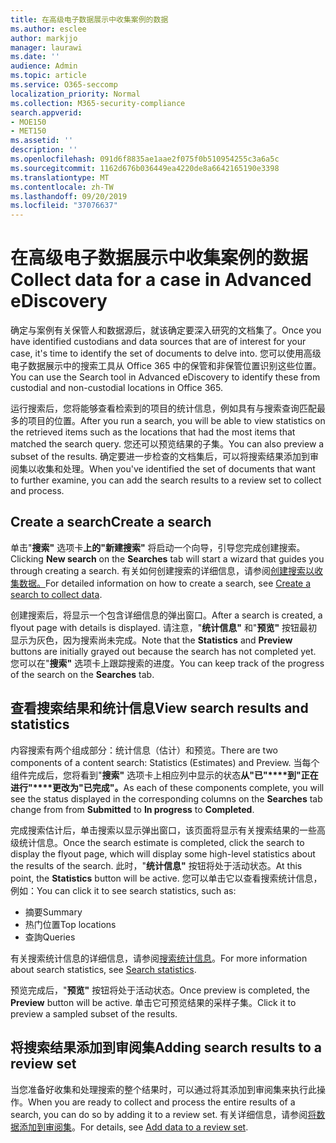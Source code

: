 ```yaml
---
title: 在高级电子数据展示中收集案例的数据
ms.author: esclee
author: markjjo
manager: laurawi
ms.date: ''
audience: Admin
ms.topic: article
ms.service: O365-seccomp
localization_priority: Normal
ms.collection: M365-security-compliance
search.appverid:
- MOE150
- MET150
ms.assetid: ''
description: ''
ms.openlocfilehash: 091d6f8835ae1aae2f075f0b510954255c3a6a5c
ms.sourcegitcommit: 1162d676b036449ea4220de8a6642165190e3398
ms.translationtype: MT
ms.contentlocale: zh-TW
ms.lasthandoff: 09/20/2019
ms.locfileid: "37076637"
---
```

# <a name="collect-data-for-a-case-in-advanced-ediscovery"></a><span data-ttu-id="5af75-102">在高级电子数据展示中收集案例的数据</span><span class="sxs-lookup"><span data-stu-id="5af75-102">Collect data for a case in Advanced eDiscovery</span></span>

<span data-ttu-id="5af75-103">确定与案例有关保管人和数据源后，就该确定要深入研究的文档集了。</span><span class="sxs-lookup"><span data-stu-id="5af75-103">Once you have identified custodians and data sources that are of interest for your case, it's time to identify the set of documents to delve into.</span></span> <span data-ttu-id="5af75-104">您可以使用高级电子数据展示中的搜索工具从 Office 365 中的保管和非保管位置识别这些位置。</span><span class="sxs-lookup"><span data-stu-id="5af75-104">You can use the Search tool in Advanced eDiscovery to identify these from custodial and non-custodial locations in Office 365.</span></span>

<span data-ttu-id="5af75-105">运行搜索后，您将能够查看检索到的项目的统计信息，例如具有与搜索查询匹配最多的项目的位置。</span><span class="sxs-lookup"><span data-stu-id="5af75-105">After you run a search, you will be able to view statistics on the retrieved items such as the locations that had the most items that matched the search query.</span></span> <span data-ttu-id="5af75-106">您还可以预览结果的子集。</span><span class="sxs-lookup"><span data-stu-id="5af75-106">You can also preview a subset of the results.</span></span> <span data-ttu-id="5af75-107">确定要进一步检查的文档集后，可以将搜索结果添加到审阅集以收集和处理。</span><span class="sxs-lookup"><span data-stu-id="5af75-107">When you've identified the set of documents that want to further examine, you can add the search results to a review set to collect and process.</span></span>

## <a name="create-a-search"></a><span data-ttu-id="5af75-108">Create a search</span><span class="sxs-lookup"><span data-stu-id="5af75-108">Create a search</span></span>

<span data-ttu-id="5af75-109">单击"**搜索"** 选项卡**上的"新建搜索"** 将启动一个向导，引导您完成创建搜索。</span><span class="sxs-lookup"><span data-stu-id="5af75-109">Clicking **New search** on the **Searches** tab will start a wizard that guides you through creating a search.</span></span> <span data-ttu-id="5af75-110">有关如何创建搜索的详细信息，请参阅[创建搜索以收集数据。](create-search-to-collect-data.md)</span><span class="sxs-lookup"><span data-stu-id="5af75-110">For detailed information on how to create a search, see [Create a search to collect data](create-search-to-collect-data.md).</span></span>

<span data-ttu-id="5af75-111">创建搜索后，将显示一个包含详细信息的弹出窗口。</span><span class="sxs-lookup"><span data-stu-id="5af75-111">After a search is created, a flyout page with details is displayed.</span></span> <span data-ttu-id="5af75-112">请注意，"**统计信息"** 和"**预览"** 按钮最初显示为灰色，因为搜索尚未完成。</span><span class="sxs-lookup"><span data-stu-id="5af75-112">Note that the **Statistics** and **Preview** buttons are initially grayed out because the search has not completed yet.</span></span> <span data-ttu-id="5af75-113">您可以在"**搜索"** 选项卡上跟踪搜索的进度。</span><span class="sxs-lookup"><span data-stu-id="5af75-113">You can keep track of the progress of the search on the **Searches** tab.</span></span>

## <a name="view-search-results-and-statistics"></a><span data-ttu-id="5af75-114">查看搜索结果和统计信息</span><span class="sxs-lookup"><span data-stu-id="5af75-114">View search results and statistics</span></span>

<span data-ttu-id="5af75-115">内容搜索有两个组成部分：统计信息（估计）和预览。</span><span class="sxs-lookup"><span data-stu-id="5af75-115">There are two components of a content search: Statistics (Estimates) and Preview.</span></span> <span data-ttu-id="5af75-116">当每个组件完成后，您将看到"**搜索"** 选项卡上相应列中显示的状态**从"已"\*\*\*\*到"正在进行"\*\*\*\*更改为"已完成"。**</span><span class="sxs-lookup"><span data-stu-id="5af75-116">As each of these components complete, you will see the status displayed in the corresponding columns on the **Searches** tab change from from **Submitted** to **In progress** to **Completed**.</span></span>

<span data-ttu-id="5af75-117">完成搜索估计后，单击搜索以显示弹出窗口，该页面将显示有关搜索结果的一些高级统计信息。</span><span class="sxs-lookup"><span data-stu-id="5af75-117">Once the search estimate is completed, click the search to display the flyout page, which will display some high-level statistics about the results of the search.</span></span> <span data-ttu-id="5af75-118">此时，"**统计信息"** 按钮将处于活动状态。</span><span class="sxs-lookup"><span data-stu-id="5af75-118">At this point, the **Statistics** button will be active.</span></span> <span data-ttu-id="5af75-119">您可以单击它以查看搜索统计信息，例如：</span><span class="sxs-lookup"><span data-stu-id="5af75-119">You can click it to see search statistics, such as:</span></span>

- <span data-ttu-id="5af75-120">摘要</span><span class="sxs-lookup"><span data-stu-id="5af75-120">Summary</span></span>
- <span data-ttu-id="5af75-121">热门位置</span><span class="sxs-lookup"><span data-stu-id="5af75-121">Top locations</span></span>
- <span data-ttu-id="5af75-122">查詢</span><span class="sxs-lookup"><span data-stu-id="5af75-122">Queries</span></span>

<span data-ttu-id="5af75-123">有关搜索统计信息的详细信息，请参阅[搜索统计信息](search-statistics.md)。</span><span class="sxs-lookup"><span data-stu-id="5af75-123">For more information about search statistics, see [Search statistics](search-statistics.md).</span></span>

<span data-ttu-id="5af75-124">预览完成后，"**预览"** 按钮将处于活动状态。</span><span class="sxs-lookup"><span data-stu-id="5af75-124">Once preview is completed, the **Preview** button will be active.</span></span> <span data-ttu-id="5af75-125">单击它可预览结果的采样子集。</span><span class="sxs-lookup"><span data-stu-id="5af75-125">Click it to preview a sampled subset of the results.</span></span>

## <a name="adding-search-results-to-a-review-set"></a><span data-ttu-id="5af75-126">将搜索结果添加到审阅集</span><span class="sxs-lookup"><span data-stu-id="5af75-126">Adding search results to a review set</span></span>

<span data-ttu-id="5af75-127">当您准备好收集和处理搜索的整个结果时，可以通过将其添加到审阅集来执行此操作。</span><span class="sxs-lookup"><span data-stu-id="5af75-127">When you are ready to collect and process the entire results of a search, you can do so by adding it to a review set.</span></span> <span data-ttu-id="5af75-128">有关详细信息，请参阅[将数据添加到审阅集](add-data-to-review-set.md)。</span><span class="sxs-lookup"><span data-stu-id="5af75-128">For details, see [Add data to a review set](add-data-to-review-set.md).</span></span> 